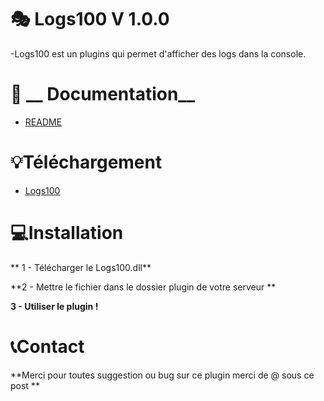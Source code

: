 # :performing_arts: __Logs100__ V 1.0.0

-Logs100 est un plugins qui permet d'afficher des logs dans la console.

# :blue_book:  __ Documentation__

- [README](https://github.com/cole100st/Service100/tree/main) 

# :bulb:__Téléchargement__ 

- [Logs100](https://github.com/cole100st/Service100/releases/tag/Service100)

# :computer:__Installation__

** 1 - Télécharger le Logs100.dll**

**2 - Mettre le fichier dans le dossier plugin de votre serveur **

**3 - Utiliser le plugin !**

# :telephone_receiver:__Contact__ 

**Merci pour toutes suggestion ou bug sur ce plugin merci de @ sous ce post **
